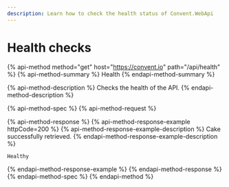 ```yaml
---
description: Learn how to check the health status of Convent.WebApi
---
```


# Health checks

{% api-method method="get" host="https://convent.io" path="/api/health" %}
{% api-method-summary %}
Health
{% endapi-method-summary %}

{% api-method-description %}
Checks the health of the API.
{% endapi-method-description %}

{% api-method-spec %}
{% api-method-request %}

{% api-method-response %}
{% api-method-response-example httpCode=200 %}
{% api-method-response-example-description %}
Cake successfully retrieved.
{% endapi-method-response-example-description %}

```
Healthy
```
{% endapi-method-response-example %}
{% endapi-method-response %}
{% endapi-method-spec %}
{% endapi-method %}



